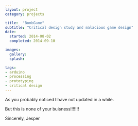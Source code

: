 ```yaml
---
layout: project
category: projects

title:  "BombGame"
subtitle: "Critical design study and malacious game design"
date:
  started: 2014-08-02
  completed: 2014-09-10

images:
  gallery:
  splash:

tags:
- arduino
- processing
- prototyping
- critical design
---
```


As you probably noticed I have not updated in a while.

But this is none of your buisness!!!!!!!

Sincerely,
Jesper
